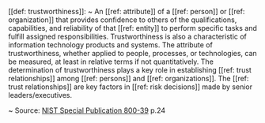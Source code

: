 [[def: trustworthiness]]:
~ An [[ref: attribute]] of a [[ref: person]] or [[ref: organization]] that provides confidence to others of the qualifications, capabilities, and reliability of that [[ref: entity]] to perform specific tasks and fulfill assigned responsibilities. Trustworthiness is also a characteristic of information technology products and systems. The attribute of trustworthiness, whether applied to people, processes, or technologies, can be measured, at least in relative terms if not quantitatively. The determination of trustworthiness plays a key role in establishing [[ref: trust relationships]] among [[ref: persons]] and [[ref: organizations]]. The [[ref: trust relationships]] are key factors in [[ref: risk decisions]] made by senior leaders/executives.

~ Source: [NIST Special Publication 800-39](https://nvlpubs.nist.gov/nistpubs/Legacy/SP/nistspecialpublication800-39.pdf) p.24


